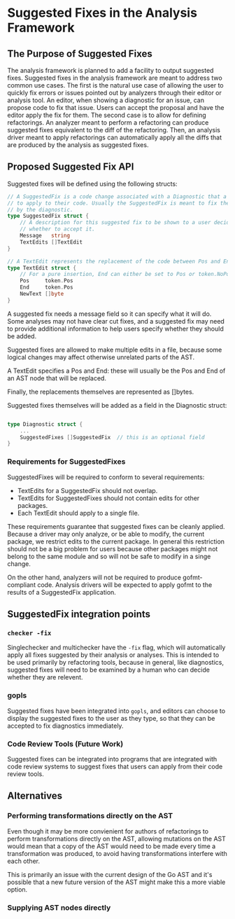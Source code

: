 # Suggested Fixes in the Analysis Framework

## The Purpose of Suggested Fixes

The analysis framework is planned to add a facility to output
suggested fixes. Suggested fixes in the analysis framework
are meant to address two common use cases. The first is the
natural use case of allowing the user to quickly fix errors or issues
pointed out by analyzers through their editor or analysis tool.
An editor, when showing a diagnostic for an issue, can propose
code to fix that issue. Users can accept the proposal and have
the editor apply the fix for them. The second case is to allow
for defining refactorings. An analyzer meant to perform a
refactoring can produce suggested fixes equivalent to the diff
of the refactoring. Then, an analysis driver meant to apply
refactorings can automatically apply all the diffs that
are produced by the analysis as suggested fixes.

## Proposed Suggested Fix API

Suggested fixes will be defined using the following structs:

```go
// A SuggestedFix is a code change associated with a Diagnostic that a user can choose
// to apply to their code. Usually the SuggestedFix is meant to fix the issue flagged
// by the diagnostic.
type SuggestedFix struct {
	// A description for this suggested fix to be shown to a user deciding
	// whether to accept it.
	Message   string
	TextEdits []TextEdit
}

// A TextEdit represents the replacement of the code between Pos and End with the new text.
type TextEdit struct {
	// For a pure insertion, End can either be set to Pos or token.NoPos.
	Pos     token.Pos
	End     token.Pos
	NewText []byte
}
```

A suggested fix needs a message field so it can specify what it will do.
Some analyses may not have clear cut fixes, and a suggested fix may need
to provide additional information to help users specify whether they
should be added.

Suggested fixes are allowed to make multiple
edits in a file, because some logical changes may affect otherwise
unrelated parts of the AST.

A TextEdit specifies a Pos and End: these will usually be the Pos
and End of an AST node that will be replaced.

Finally, the replacements themselves are represented as []bytes.


Suggested fixes themselves will be added as a field in the
Diagnostic struct:

```go

type Diagnostic struct {
	...
	SuggestedFixes []SuggestedFix  // this is an optional field
}

```

### Requirements for SuggestedFixes

SuggestedFixes will be required to conform to several requirements:

* TextEdits for a SuggestedFix should not overlap.
* TextEdits for SuggestedFixes should not contain edits for other packages.
* Each TextEdit should apply to a single file.

These requirements guarantee that suggested fixes can be cleanly applied.
Because a driver may only analyze, or be able to modify, the current package,
we restrict edits to the current package. In general this restriction should
not be a big problem for users because other packages might not belong to the
same module and so will not be safe to modify in a singe change.

On the other hand, analyzers will not be required to produce gofmt-compliant
code. Analysis drivers will be expected to apply gofmt to the results of
a SuggestedFix application.

## SuggestedFix integration points

### ```checker -fix```

Singlechecker and multichecker have the ```-fix``` flag, which will automatically
apply all fixes suggested by their analysis or analyses. This is intended to
be used primarily by refactoring tools, because in general, like diagnostics,
suggested fixes will need to be examined by a human who can decide whether
they are relevent.

### gopls

Suggested fixes have been integrated into ```gopls```, and editors can choose
to display the suggested fixes to the user as they type, so that they can be
accepted to fix diagnostics immediately.

### Code Review Tools (Future Work)

Suggested fixes can be integrated into programs that are integrated with
code review systems to suggest fixes that users can apply from their code review tools.

## Alternatives

### Performing transformations directly on the AST

Even though it may be more convienient
for authors of refactorings to perform transformations directly on
the AST, allowing mutations on the AST would mean that a copy of the AST
would need to be made every time a transformation was produced, to avoid
having transformations interfere with each other.

This is primarily an issue with the current design of the Go AST and
it's possible that a new future version of the AST might make this a more
viable option.

### Supplying AST nodes directly 